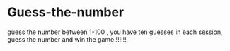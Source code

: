# Guess-the-number
guess the number between 1-100 , you have ten guesses in each session, guess the number and win the game !!!!!!
